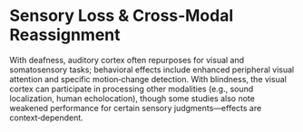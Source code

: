 # Sensory Loss & Cross‑Modal Reassignment
With deafness, auditory cortex often repurposes for visual and somatosensory tasks; behavioral effects include enhanced peripheral visual attention and specific motion‑change detection. With blindness, the visual cortex can participate in processing other modalities (e.g., sound localization, human echolocation), though some studies also note weakened performance for certain sensory judgments—effects are context‑dependent.

